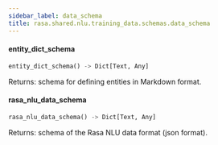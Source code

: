 ```yaml
---
sidebar_label: data_schema
title: rasa.shared.nlu.training_data.schemas.data_schema
---
```


#### entity\_dict\_schema

```python
entity_dict_schema() -> Dict[Text, Any]
```

Returns: schema for defining entities in Markdown format.

#### rasa\_nlu\_data\_schema

```python
rasa_nlu_data_schema() -> Dict[Text, Any]
```

Returns: schema of the Rasa NLU data format (json format).

